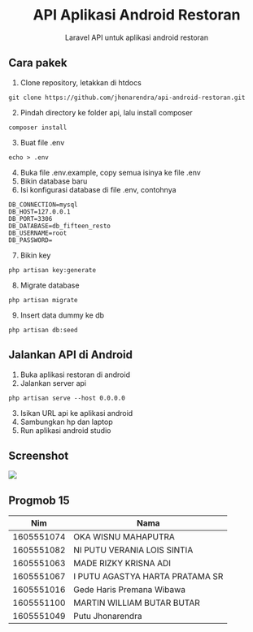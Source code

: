 <h1 align="center">API Aplikasi Android Restoran</h1>
<p align="center">Laravel API untuk aplikasi android restoran</p>

## Cara pakek
1. Clone repository, letakkan di htdocs
```
git clone https://github.com/jhonarendra/api-android-restoran.git
```
2. Pindah directory ke folder api, lalu install composer
```
composer install
```
3. Buat file .env
```
echo > .env
```
4. Buka file .env.example, copy semua isinya ke file .env
5. Bikin database baru
6. Isi konfigurasi database di file .env, contohnya
```
DB_CONNECTION=mysql
DB_HOST=127.0.0.1
DB_PORT=3306
DB_DATABASE=db_fifteen_resto
DB_USERNAME=root
DB_PASSWORD=
```
7. Bikin key
```
php artisan key:generate
```
8. Migrate database
```
php artisan migrate
```
9. Insert data dummy ke db
```
php artisan db:seed
```

## Jalankan API di Android
1. Buka aplikasi restoran di android
2. Jalankan server api
```
php artisan serve --host 0.0.0.0
```
3. Isikan URL api ke aplikasi android
4. Sambungkan hp dan laptop
5. Run aplikasi android studio

## Screenshot
![](https://raw.githubusercontent.com/jhonarendra/api-android-restoran/master/screenshot/img1.png)

## Progmob 15
|Nim	    |Nama				|
|-----------|-----------------------------------|
|1605551074 |OKA WISNU MAHAPUTRA		|
|1605551082 |NI PUTU VERANIA LOIS SINTIA	|
|1605551063 |MADE RIZKY KRISNA ADI		|
|1605551067 |I PUTU AGASTYA HARTA PRATAMA SR	|
|1605551016 |Gede Haris Premana Wibawa		|
|1605551100 |MARTIN WILLIAM BUTAR BUTAR		|
|1605551049 |Putu Jhonarendra			|
